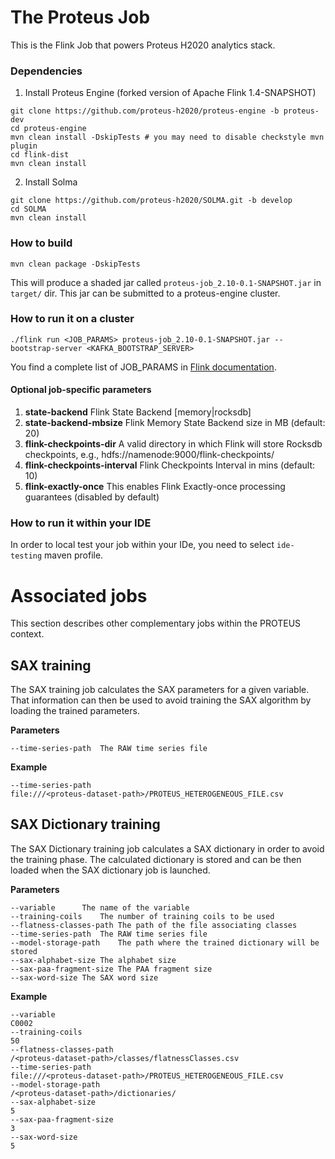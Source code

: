 # The Proteus Job

This is the Flink Job that powers Proteus H2020 analytics stack.

### Dependencies
1. Install Proteus Engine (forked version of Apache Flink 1.4-SNAPSHOT)
```shell
git clone https://github.com/proteus-h2020/proteus-engine -b proteus-dev
cd proteus-engine
mvn clean install -DskipTests # you may need to disable checkstyle mvn plugin
cd flink-dist
mvn clean install
```
2. Install Solma

```shell
git clone https://github.com/proteus-h2020/SOLMA.git -b develop
cd SOLMA
mvn clean install
```

### How to build

```shell
mvn clean package -DskipTests
```

This will produce a shaded jar called ```proteus-job_2.10-0.1-SNAPSHOT.jar``` in ```target/``` dir. This jar can be submitted to a proteus-engine cluster.

### How to run it on a cluster

```
./flink run <JOB_PARAMS> proteus-job_2.10-0.1-SNAPSHOT.jar --bootstrap-server <KAFKA_BOOTSTRAP_SERVER>
```

You find a complete list of JOB_PARAMS in [Flink documentation](https://ci.apache.org/projects/flink/flink-docs-release-1.3/setup/cli.html).

#### Optional job-specific parameters

1. **state-backend** Flink State Backend [memory|rocksdb]
2. **state-backend-mbsize** Flink Memory State Backend size in MB (default: 20)
3. **flink-checkpoints-dir** A valid directory in which Flink will store Rocksdb checkpoints, e.g., hdfs://namenode:9000/flink-checkpoints/
4. **flink-checkpoints-interval** Flink Checkpoints Interval in mins (default: 10)
5. **flink-exactly-once** This enables Flink Exactly-once processing guarantees (disabled by default)

### How to run it within your IDE

In order to local test your job within your IDe, you need to select ```ide-testing``` maven profile.

# Associated jobs

This section describes other complementary jobs within the PROTEUS context.

## SAX training

The SAX training job calculates the SAX parameters for a given variable. That information
can then be used to avoid training the SAX algorithm by loading the trained parameters.

**Parameters**
```
--time-series-path	The RAW time series file
```

**Example**
```
--time-series-path
file:///<proteus-dataset-path>/PROTEUS_HETEROGENEOUS_FILE.csv
```


## SAX Dictionary training

The SAX Dictionary training job calculates a SAX dictionary in order to avoid the training
phase. The calculated dictionary is stored and can be then loaded when the SAX dictionary job
is launched.

**Parameters**
```
--variable		The name of the variable
--training-coils	The number of training coils to be used
--flatness-classes-path	The path of the file associating classes
--time-series-path	The RAW time series file
--model-storage-path	The path where the trained dictionary will be stored
--sax-alphabet-size	The alphabet size
--sax-paa-fragment-size	The PAA fragment size
--sax-word-size	The SAX word size
```

**Example**
```
--variable
C0002
--training-coils
50
--flatness-classes-path
/<proteus-dataset-path>/classes/flatnessClasses.csv
--time-series-path
file:///<proteus-dataset-path>/PROTEUS_HETEROGENEOUS_FILE.csv
--model-storage-path
/<proteus-dataset-path>/dictionaries/
--sax-alphabet-size
5
--sax-paa-fragment-size
3
--sax-word-size
5
```
